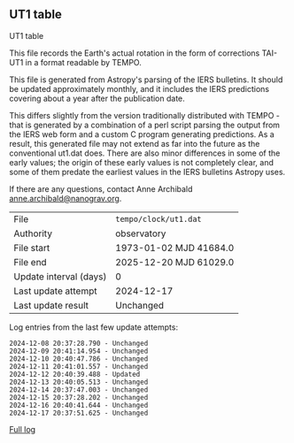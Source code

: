 
## UT1 table

UT1 table

This file records the Earth's actual rotation in the form of
corrections TAI-UT1 in a format readable by TEMPO.

This file is generated from Astropy's parsing of the IERS
bulletins. It should be updated approximately monthly, and it
includes the IERS predictions covering about a year after the
publication date.

This differs slightly from the version traditionally distributed
with TEMPO - that is generated by a combination of a perl script
parsing the output from the IERS web form and a custom C program
generating predictions. As a result, this generated file may not
extend as far into the future as the conventional ut1.dat does.
There are also minor differences in some of the early values; the
origin of these early values is not completely clear, and some of
them predate the earliest values in the IERS bulletins Astropy uses.

If there are any questions, contact Anne Archibald
<anne.archibald@nanograv.org>.

|     |     |
|:--- |:--- |
| File | `tempo/clock/ut1.dat` |
| Authority | observatory |
| File start | 1973-01-02 MJD 41684.0 |
| File end | 2025-12-20 MJD 61029.0 |
| Update interval (days) | 0 |
| Last update attempt | 2024-12-17 |
| Last update result | Unchanged |

Log entries from the last few update attempts:
```
2024-12-08 20:37:28.790 - Unchanged
2024-12-09 20:41:14.954 - Unchanged
2024-12-10 20:40:47.786 - Unchanged
2024-12-11 20:41:01.557 - Unchanged
2024-12-12 20:40:39.488 - Updated
2024-12-13 20:40:05.513 - Unchanged
2024-12-14 20:37:47.003 - Unchanged
2024-12-15 20:37:28.202 - Unchanged
2024-12-16 20:40:41.644 - Unchanged
2024-12-17 20:37:51.625 - Unchanged
```
[Full log](https://raw.githubusercontent.com/ipta/pulsar-clock-corrections/main/log/tempo/clock/ut1.dat.log)
